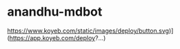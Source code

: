 # anandhu-mdbot
https://www.koyeb.com/static/images/deploy/button.svg)](https://app.koyeb.com/deploy?...)
